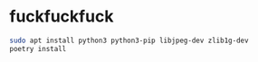 # fuckfuckfuck

```bash
sudo apt install python3 python3-pip libjpeg-dev zlib1g-dev
poetry install
```
